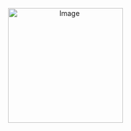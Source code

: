 <p align="center">
<img src="https://files.catbox.moe/fijbd8.jpg" alt="Image" width="230" height="230">

            